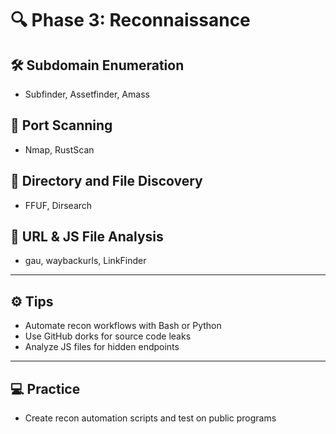 # 🔍 Phase 3: Reconnaissance

## 🛠️ Subdomain Enumeration
- Subfinder, Assetfinder, Amass

## 🔎 Port Scanning
- Nmap, RustScan

## 📂 Directory and File Discovery
- FFUF, Dirsearch

## 🧩 URL & JS File Analysis
- gau, waybackurls, LinkFinder

---

## ⚙️ Tips

- Automate recon workflows with Bash or Python
- Use GitHub dorks for source code leaks
- Analyze JS files for hidden endpoints

---

## 💻 Practice

- Create recon automation scripts and test on public programs
